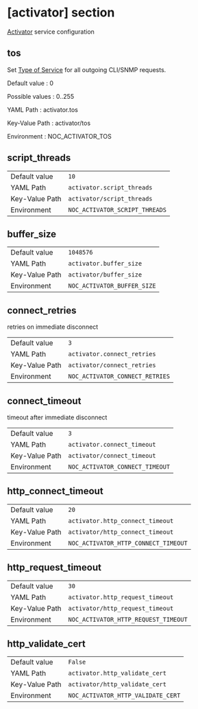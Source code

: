 # [activator] section

[Activator](../services/activator.md) service configuration

## tos

Set [Type of Service](https://en.wikipedia.org/wiki/Type_of_service) for
all outgoing CLI/SNMP requests.

Default value
: 0

Possible values
: 0..255

YAML Path
: activator.tos

Key-Value Path
: activator/tos

Environment
: NOC_ACTIVATOR_TOS

## script_threads

|                |                                |
| -------------- | ------------------------------ |
| Default value  | `10`                           |
| YAML Path      | `activator.script_threads`     |
| Key-Value Path | `activator/script_threads`     |
| Environment    | `NOC_ACTIVATOR_SCRIPT_THREADS` |

## buffer_size

|                |                             |
| -------------- | --------------------------- |
| Default value  | `1048576`                   |
| YAML Path      | `activator.buffer_size`     |
| Key-Value Path | `activator/buffer_size`     |
| Environment    | `NOC_ACTIVATOR_BUFFER_SIZE` |

## connect_retries

retries on immediate disconnect

|                |                                 |
| -------------- | ------------------------------- |
| Default value  | `3`                             |
| YAML Path      | `activator.connect_retries`     |
| Key-Value Path | `activator/connect_retries`     |
| Environment    | `NOC_ACTIVATOR_CONNECT_RETRIES` |

## connect_timeout

timeout after immediate disconnect

|                |                                 |
| -------------- | ------------------------------- |
| Default value  | `3`                             |
| YAML Path      | `activator.connect_timeout`     |
| Key-Value Path | `activator/connect_timeout`     |
| Environment    | `NOC_ACTIVATOR_CONNECT_TIMEOUT` |

## http_connect_timeout

|                |                                      |
| -------------- | ------------------------------------ |
| Default value  | `20`                                 |
| YAML Path      | `activator.http_connect_timeout`     |
| Key-Value Path | `activator/http_connect_timeout`     |
| Environment    | `NOC_ACTIVATOR_HTTP_CONNECT_TIMEOUT` |

## http_request_timeout

|                |                                      |
| -------------- | ------------------------------------ |
| Default value  | `30`                                 |
| YAML Path      | `activator.http_request_timeout`     |
| Key-Value Path | `activator/http_request_timeout`     |
| Environment    | `NOC_ACTIVATOR_HTTP_REQUEST_TIMEOUT` |

## http_validate_cert

|                |                                    |
| -------------- | ---------------------------------- |
| Default value  | `False`                            |
| YAML Path      | `activator.http_validate_cert`     |
| Key-Value Path | `activator/http_validate_cert`     |
| Environment    | `NOC_ACTIVATOR_HTTP_VALIDATE_CERT` |
